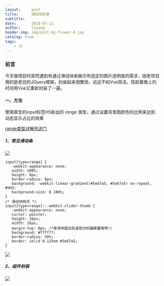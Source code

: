```yaml
---
layout:     post
title:      滑动块封装
subtitle:   
date:       2018-07-11
author:     liyang
header-img: img/post-bg-flower-6.jpg
catalog: true
tags:
    - JS
---
```



### 前言
今天做项目时突然遇到有通过滑动块来展示所选定的图片透明度的需求，因老项目用的是老旧的JQuery框架，封装起来很繁琐，远远不如Vue简洁，现趁着晚上的时间用Vue又重新封装了一遍。

#### 一、方法
使用原生的input标签H5新出的 *range* 类型，通过设置背景图颜色的比例来达到动态显示占比的效果

[range类型详解传送门](http://www.w3school.com.cn/html5/html_5_form_input_types.asp)

##### 1、常见滑动条

![](http://dev.fenzhitech.com/res/eadcb6692cad7d9434c706dee488ec7e.png)

```
input[type=range] {
   -webkit-appearance: none;
   width: 100%;
   height: 8px;
   border-radius: 8px;
   background: -webkit-linear-gradient(#5e67a5, #5e67a5) no-repeat, #ddd;
   background-size: 0 100%;
}
/* 滑动块样式 */
input[type=range]::-webkit-slider-thumb {
   -webkit-appearance: none;
   cursor: pointer;
   height: 16px;
   width: 16px;
   margin-top: 0px; /*使滑块超出轨道部分的偏移量相等*/
   background: #ffffff;
   border-radius: 50%;
   border: solid 0.125em #5e67a5;
}
```

![](http://dev.fenzhitech.com/res/8c9f7e64401f929135adcd1ecad6f7c6.png)

##### 2、组件封装

![](http://dev.fenzhitech.com/res/f99ceb4ea91caf24fcb3d77d63bc8d70.png)
